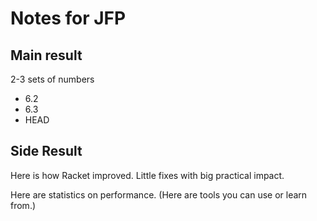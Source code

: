 Notes for JFP
===

Main result
---
2-3 sets of numbers
- 6.2
- 6.3
- HEAD


Side Result
---
Here is how Racket improved.
Little fixes with big practical impact.

Here are statistics on performance.
(Here are tools you can use or learn from.)
